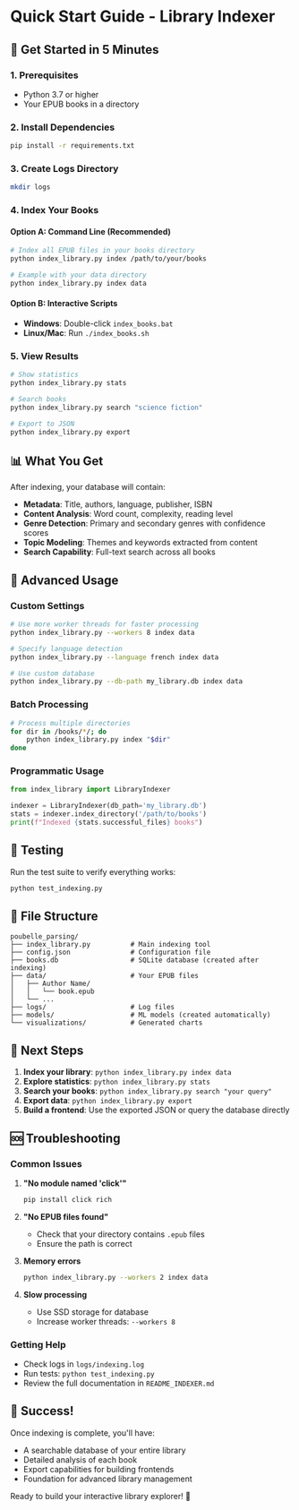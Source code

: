 # Quick Start Guide - Library Indexer

## 🚀 Get Started in 5 Minutes

### 1. Prerequisites
- Python 3.7 or higher
- Your EPUB books in a directory

### 2. Install Dependencies
```bash
pip install -r requirements.txt
```

### 3. Create Logs Directory
```bash
mkdir logs
```

### 4. Index Your Books

#### Option A: Command Line (Recommended)
```bash
# Index all EPUB files in your books directory
python index_library.py index /path/to/your/books

# Example with your data directory
python index_library.py index data
```

#### Option B: Interactive Scripts
- **Windows**: Double-click `index_books.bat`
- **Linux/Mac**: Run `./index_books.sh`

### 5. View Results
```bash
# Show statistics
python index_library.py stats

# Search books
python index_library.py search "science fiction"

# Export to JSON
python index_library.py export
```

## 📊 What You Get

After indexing, your database will contain:

- **Metadata**: Title, authors, language, publisher, ISBN
- **Content Analysis**: Word count, complexity, reading level
- **Genre Detection**: Primary and secondary genres with confidence scores
- **Topic Modeling**: Themes and keywords extracted from content
- **Search Capability**: Full-text search across all books

## 🔧 Advanced Usage

### Custom Settings
```bash
# Use more worker threads for faster processing
python index_library.py --workers 8 index data

# Specify language detection
python index_library.py --language french index data

# Use custom database
python index_library.py --db-path my_library.db index data
```

### Batch Processing
```bash
# Process multiple directories
for dir in /books/*/; do
    python index_library.py index "$dir"
done
```

### Programmatic Usage
```python
from index_library import LibraryIndexer

indexer = LibraryIndexer(db_path='my_library.db')
stats = indexer.index_directory('/path/to/books')
print(f"Indexed {stats.successful_files} books")
```

## 🧪 Testing

Run the test suite to verify everything works:
```bash
python test_indexing.py
```

## 📁 File Structure

```
poubelle_parsing/
├── index_library.py          # Main indexing tool
├── config.json               # Configuration file
├── books.db                  # SQLite database (created after indexing)
├── data/                     # Your EPUB files
│   ├── Author Name/
│   │   └── book.epub
│   └── ...
├── logs/                     # Log files
├── models/                   # ML models (created automatically)
└── visualizations/           # Generated charts
```

## 🎯 Next Steps

1. **Index your library**: `python index_library.py index data`
2. **Explore statistics**: `python index_library.py stats`
3. **Search your books**: `python index_library.py search "your query"`
4. **Export data**: `python index_library.py export`
5. **Build a frontend**: Use the exported JSON or query the database directly

## 🆘 Troubleshooting

### Common Issues

1. **"No module named 'click'"**
   ```bash
   pip install click rich
   ```

2. **"No EPUB files found"**
   - Check that your directory contains `.epub` files
   - Ensure the path is correct

3. **Memory errors**
   ```bash
   python index_library.py --workers 2 index data
   ```

4. **Slow processing**
   - Use SSD storage for database
   - Increase worker threads: `--workers 8`

### Getting Help

- Check logs in `logs/indexing.log`
- Run tests: `python test_indexing.py`
- Review the full documentation in `README_INDEXER.md`

## 🎉 Success!

Once indexing is complete, you'll have:
- A searchable database of your entire library
- Detailed analysis of each book
- Export capabilities for building frontends
- Foundation for advanced library management

Ready to build your interactive library explorer! 🚀

